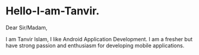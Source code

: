 # Hello-I-am-Tanvir.

Dear Sir/Madam,

I am Tanvir Islam, I like Android Application Development. 
I am a fresher but have strong passion and enthusiasm for developing mobile applications. 
